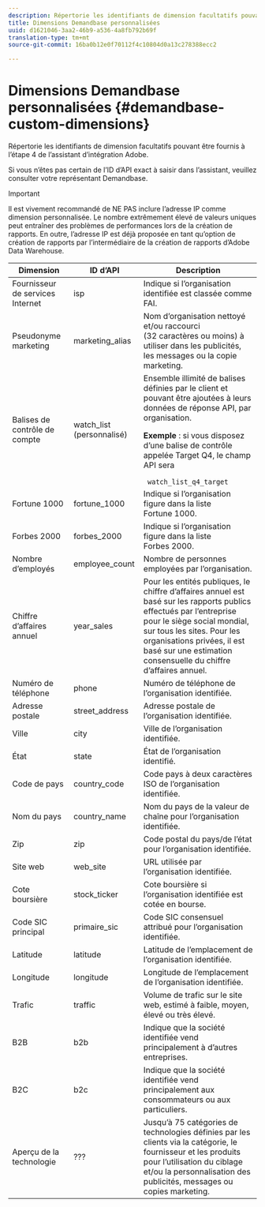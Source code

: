 ```yaml
---
description: Répertorie les identifiants de dimension facultatifs pouvant être fournis à l’étape 4 de l’assistant d’intégration Adobe.
title: Dimensions Demandbase personnalisées
uuid: d1621046-3aa2-46b9-a536-4a8fb792b69f
translation-type: tm+mt
source-git-commit: 16ba0b12e0f70112f4c10804d0a13c278388ecc2

---
```



# Dimensions Demandbase personnalisées {#demandbase-custom-dimensions}

Répertorie les identifiants de dimension facultatifs pouvant être fournis à l’étape 4 de l’assistant d’intégration Adobe.

Si vous n’êtes pas certain de l’ID d’API exact à saisir dans l’assistant, veuillez consulter votre représentant Demandbase.

>[!IMPORTANT]
>
>Il est vivement recommandé de NE PAS inclure l’adresse IP comme dimension personnalisée. Le nombre extrêmement élevé de valeurs uniques peut entraîner des problèmes de performances lors de la création de rapports. En outre, l’adresse IP est déjà proposée en tant qu’option de création de rapports par l’intermédiaire de la création de rapports d’Adobe Data Warehouse.

<table id="table_3B44A18BE5FE45BC83389F89B48D9B97"> 
 <thead> 
  <tr> 
   <th colname="col1" class="entry"> Dimension </th> 
   <th colname="col2" class="entry"> ID d’API </th> 
   <th colname="col3" class="entry"> Description </th> 
  </tr>
 </thead>
 <tbody> 
  <tr> 
   <td colname="col1"> Fournisseur de services Internet </td> 
   <td colname="col2"> isp </td> 
   <td colname="col3"> Indique si l’organisation identifiée est classée comme FAI. </td> 
  </tr> 
  <tr> 
   <td colname="col1"> Pseudonyme marketing </td> 
   <td colname="col2"> marketing_alias </td> 
   <td colname="col3"> Nom d’organisation nettoyé et/ou raccourci (32 caractères ou moins) à utiliser dans les publicités, les messages ou la copie marketing. </td> 
  </tr> 
  <tr> 
   <td colname="col1"> Balises de contrôle de compte </td> 
   <td colname="col2"> watch_list (personnalisé) </td> 
   <td colname="col3">Ensemble illimité de balises définies par le client et pouvant être ajoutées à leurs données de réponse API, par organisation. <p><b>Exemple</b> : si vous disposez d’une balise de contrôle appelée Target Q4, le champ API sera </p> <code> watch_list_q4_target</code> </td> 
  </tr> 
  <tr> 
   <td colname="col1"> Fortune 1000 </td> 
   <td colname="col2"> fortune_1000 </td> 
   <td colname="col3"> Indique si l’organisation figure dans la liste Fortune 1000. </td> 
  </tr> 
  <tr> 
   <td colname="col1"> Forbes 2000 </td> 
   <td colname="col2"> forbes_2000 </td> 
   <td colname="col3"> Indique si l’organisation figure dans la liste Forbes 2000. </td> 
  </tr> 
  <tr> 
   <td colname="col1"> Nombre d’employés </td> 
   <td colname="col2"> employee_count </td> 
   <td colname="col3"> Nombre de personnes employées par l’organisation. </td> 
  </tr> 
  <tr> 
   <td colname="col1"> Chiffre d’affaires annuel </td> 
   <td colname="col2"> year_sales </td> 
   <td colname="col3"> Pour les entités publiques, le chiffre d’affaires annuel est basé sur les rapports publics effectués par l’entreprise pour le siège social mondial, sur tous les sites. Pour les organisations privées, il est basé sur une estimation consensuelle du chiffre d’affaires annuel. </td> 
  </tr> 
  <tr> 
   <td colname="col1"> Numéro de téléphone </td> 
   <td colname="col2"> phone </td> 
   <td colname="col3"> Numéro de téléphone de l’organisation identifiée. </td> 
  </tr> 
  <tr> 
   <td colname="col1"> Adresse postale </td> 
   <td colname="col2"> street_address </td> 
   <td colname="col3"> Adresse postale de l’organisation identifiée. </td> 
  </tr> 
  <tr> 
   <td colname="col1"> Ville </td> 
   <td colname="col2"> city </td> 
   <td colname="col3"> Ville de l’organisation identifiée. </td> 
  </tr> 
  <tr> 
   <td colname="col1"> État </td> 
   <td colname="col2"> state </td> 
   <td colname="col3"> État de l’organisation identifié. </td> 
  </tr> 
  <tr> 
   <td colname="col1"> Code de pays </td> 
   <td colname="col2"> country_code </td> 
   <td colname="col3"> Code pays à deux caractères ISO de l’organisation identifiée. </td> 
  </tr> 
  <tr> 
   <td colname="col1"> Nom du pays </td> 
   <td colname="col2"> country_name </td> 
   <td colname="col3"> Nom du pays de la valeur de chaîne pour l’organisation identifiée. </td> 
  </tr> 
  <tr> 
   <td colname="col1"> Zip </td> 
   <td colname="col2"> zip </td> 
   <td colname="col3"> Code postal du pays/de l’état pour l’organisation identifiée. </td> 
  </tr> 
  <tr> 
   <td colname="col1"> Site web </td> 
   <td colname="col2"> web_site </td> 
   <td colname="col3"> URL utilisée par l’organisation identifiée. </td> 
  </tr> 
  <tr> 
   <td colname="col1"> Cote boursière </td> 
   <td colname="col2"> stock_ticker </td> 
   <td colname="col3"> Cote boursière si l’organisation identifiée est cotée en bourse. </td> 
  </tr> 
  <tr> 
   <td colname="col1"> Code SIC principal </td> 
   <td colname="col2"> primaire_sic </td> 
   <td colname="col3"> Code SIC consensuel attribué pour l’organisation identifiée. </td> 
  </tr> 
  <tr> 
   <td colname="col1"> Latitude </td> 
   <td colname="col2"> latitude </td> 
   <td colname="col3"> Latitude de l’emplacement de l’organisation identifiée. </td> 
  </tr> 
  <tr> 
   <td colname="col1"> Longitude </td> 
   <td colname="col2"> longitude </td> 
   <td colname="col3"> Longitude de l’emplacement de l’organisation identifiée. </td> 
  </tr> 
  <tr> 
   <td colname="col1"> Trafic </td> 
   <td colname="col2"> traffic </td> 
   <td colname="col3"> Volume de trafic sur le site web, estimé à faible, moyen, élevé ou très élevé. </td> 
  </tr> 
  <tr> 
   <td colname="col1"> B2B </td> 
   <td colname="col2"> b2b </td> 
   <td colname="col3"> Indique que la société identifiée vend principalement à d’autres entreprises. </td> 
  </tr> 
  <tr> 
   <td colname="col1"> B2C </td> 
   <td colname="col2"> b2c </td> 
   <td colname="col3"> Indique que la société identifiée vend principalement aux consommateurs ou aux particuliers. </td> 
  </tr> 
  <tr> 
   <td colname="col1"> Aperçu de la technologie </td> 
   <td colname="col2"> ??? </td> 
   <td colname="col3"> Jusqu’à 75 catégories de technologies définies par les clients via la catégorie, le fournisseur et les produits pour l’utilisation du ciblage et/ou la personnalisation des publicités, messages ou copies marketing. </td> 
  </tr> 
 </tbody> 
</table>

